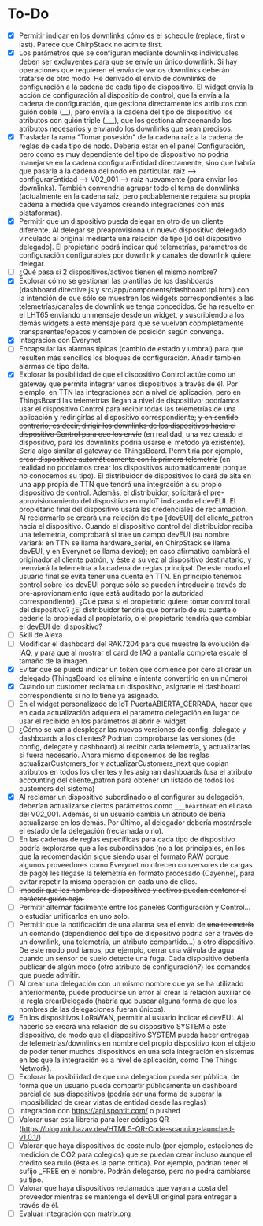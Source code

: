 # To-Do
- [x] Permitir indicar en los downlinks cómo es el schedule (replace, first o last). Parece que ChirpStack no admite first.
- [x] Los parámetros que se configuran mediante downlinks individuales deben ser excluyentes para que se envíe un único downlink. Si hay operaciones que requieren el envío de varios downlinks deberán tratarse de otro modo. He derivado el envío de downlinks de configuración a la cadena de cada tipo de dispositivo. El widget envía la acción de configuración al dispositio de control, que la envía a la cadena de configuración, que gestiona directamente los atributos con guión doble (\__), pero envía a la cadena del tipo de dispositivo los atributos con guión triple (\___), que los gestiona almacenando los atributos necesarios y enviando los downlinks que sean precisos.
- [X] Trasladar la rama "Tomar posesión" de la cadena raíz a la cadena de reglas de cada tipo de nodo. Debería estar en el panel Configuración, pero como es muy dependiente del tipo de dispositivo no podría manejarse en la cadena configurarEntidad directamente, sino que habría que pasarla a la cadena del nodo en particular. raiz --> configurarEntidad --> V02_001 --> raiz nuevamente (para enviar los downlinks). También convendría agrupar todo el tema de donwlinks (actualmente en la cadena raíz, pero probablemente requiera su propia cadena a medida que vayamos creando integraciones con más plataformas).
- [X] Permitir que un dispositivo pueda delegar en otro de un cliente diferente. Al delegar se preaprovisiona un nuevo dispositivo delegado vinculado al original mediante una relación de tipo [id del dispositivo delegado]. El propietario podrá indicar qué telemetrías, parámetros de configuración configurables por downlink y canales de downlink quiere delegar.
- [ ] ¿Qué pasa si 2 dispositivos/activos tienen el mismo nombre?
- [X] Explorar cómo se gestionan las plantillas de los dashboards (dashboard.directive.js y src/app/components/dashboard.tpl.html) con la intención de que sólo se muestren los widgets correspondientes a las telemetrías/canales de downlink ue tenga concedidos. Se ha resuelto en el LHT65 enviando un mensaje desde un widget, y suscribiendo a los demás widgets a este mensaje para que se vuelvan copmpletamente transparentes/opacos y cambien de posición según convenga.
- [x] Integración con Everynet
- [ ] Encapsular las alarmas típicas (cambio de estado y umbral) para que resulten más sencillos los bloques de configuración. Añadir también alarmas de tipo delta.
- [X] Explorar la posibilidad de que el dispositivo Control actúe como un gateway que permita integrar varios dispositivos a través de él. Por ejemplo, en TTN las integraciones son a nivel de aplicación, pero en ThingsBoard las telemetrías llegan a nivel de dispositivo; podríamos usar el dispositivo Control para recibir todas las telemetrías de una aplicación y redirigirlas al dispositivo correspondiente; ~~y en sentido contrario, es decir, dirigir los downlinks de los dispositivos hacia el dispositivo Control para que los envíe~~ (en realidad, una vez creado el dispositivo, para los downlinks podría usarse el método ya existente). Sería algo similar al gateway de ThingsBoard. ~~Permitiría por ejemplo, crear dispositivos automáticamente con la primera telemetría~~ (en realidad no podríamos crear los dispositivos automáticamente porque no conocemos su tipo). El distribuidor de dispositivos lo dará de alta en una app propia de TTN que tendrá una integración a su propio dispositivo de control. Además, el distribuidor, solicitará el pre-aprovisionamiento del dispositivo en myIoT indicando el devEUI. El propietario final del dispositivo usará las credenciales de reclamación. Al reclarmarlo se creará una relación de tipo [devEUI] del cliente_patron hacia el dispositivo. Cuando el dispositivo control del distribuidor reciba una telemetría, comprobará si trae un campo devEUI (su nombre variará: en TTN se llama hardware_serial, en ChirpStack se llama devEUI, y en Everynet se llama device); en caso afirmativo cambiará el originador al cliente patrón, y éste a su vez al dispositivo destinatario, y reenviará la telemetría a la cadena de reglas principal. De este modo el usuario final se evita tener una cuenta en TTN. En principio tenemos control sobre los devEUI porque sólo se pueden introducir a través de pre-aprovionamiento (que está auditado por la autoridad correspondiente). ¿Qué pasa si el propietario quiere tomar control total del dispositivo? ¿El distribuidor tendría que borrarlo de su cuenta o cederle la propiedad al propietario, o el propietario tendría que cambiar el devEUI del dispositivo?
- [ ] Skill de Alexa
- [ ] Modificar el dashboard del RAK7204 para que muestre la evolución del IAQ, y para que al mostrar el card de IAQ a pantalla completa escale el tamaño de la imagen.
- [x] Evitar que se pueda indicar un token que comience por cero al crear un delegado (ThingsBoard los elimina e intenta convertirlo en un número)
- [x] Cuando un customer reclama un dispositivo, asignarle el dashboard correspondiente si no lo tiene ya asignado.
- [ ] En el widget personalizado de IoT PuertaABIERTA_CERRADA, hacer que en cada actualización adquiera el parámetro delegación en lugar de usar el recibido en los parámetros al abrir el widget
- [ ] ¿Cómo se van a desplegar las nuevas versiones de config, delegate y dashboards a los clientes? Podrían comprobarse las versiones (de config, delegate y dashboard) al recibir cada telemetría, y actualizarlas si fuera necesario. Ahora mismo disponemos de las reglas actualizarCustomers_for y actualizarCustomers_next que copian atributos en todos los clientes y les asignan dashboards (usa el atributo accounting del cliente_patron para obtener un listado de todos los customers del sistema)
- [X] Al reclamar un dispositivo subordinado o al configurar su delegación, deberían actualizarse ciertos parámetros como ```___heartbeat``` en el caso del V02_001. Además, si un usuario cambia un atributo de bería actualizarse en los demás. Por último, al delegador debería mostrársele el estado de la delegación (reclamada o no).
- [ ] En las cadenas de reglas específicas para cada tipo de dispositivo podría explorarse que a los subordinados (no a los principales, en los que la recomendación sigue siendo usar el formato RAW porque algunos proveedores como Everynet no ofrecen conversores de cargas de pago) les llegase la telemetría en formato procesado (Cayenne), para evitar repetir la misma operación en cada uno de ellos.
- [ ] ~~Impedir que los nombres de dispositivos y activos puedan contener el carácter guión bajo.~~
- [ ] Permitir alternar fácilmente entre los paneles Configuración y Control... o estudiar unificarlos en uno solo.
- [ ] Permitir que la notificación de una alarma sea el envío de ~~una telemetría~~ un comando (dependiendo del tipo de dispositivo podría ser a través de un downlink, una telemetría, un atributo compartido...) a otro dispositivo. De este modo podríamos, por ejemplo, cerrar una válvula de agua cuando un sensor de suelo detecte una fuga. Cada dispositivo debería publicar de algún modo (otro atributo de configuración?) los comandos que puede admitir.
- [ ] Al crear una delegación con un mismo nombre que ya se ha utilizado anteriormente, puede producirse un error al crear la relación auxiliar de la regla crearDelegado (habría que buscar alguna forma de que los nombres de las delegaciones fueran únicos).
- [X] En los dispositivos LoRaWAN, permitir al usuario indicar el devEUI. Al hacerlo se creará una relación de su dispositivo SYSTEM a este dispositivo, de modo que el dispositivo SYSTEM pueda hacer entregas de telemetrías/downlinks en nombre del propio dispositivo (con el objeto de poder tener muchos dispositivos en una sola integración en sistemas en los que la integración es a nivel de aplicación, como The Things Network).
- [ ] Explorar la posibilidad de que una delegación pueda ser pública, de forma que un usuario pueda compartir públicamente un dashboard parcial de sus dispositivos (podría ser una forma de superar la imposibilidad de crear vistas de entidad desde las reglas)
- [ ] Integración con https://api.spontit.com/ o pushed
- [ ] Valorar usar esta librería para leer códigos QR (https://blog.minhazav.dev/HTML5-QR-Code-scanning-launched-v1.0.1/)
- [ ] Valorar que haya dispositivos de coste nulo (por ejemplo, estaciones de medición de CO2 para colegios) que se puedan crear incluso aunque el crédito sea nulo (ésta es la parte crítica). Por ejemplo, podrían tener el sufijo _FREE en el nombre. Podrán delegarse, pero no podrá cambiarse su tipo.
- [ ] Valorar que haya dispositivos reclamados que vayan a costa del proveedor mientras se mantenga el devEUI original para entregar a través de él. 
- [ ] Evaluar integración con matrix.org
